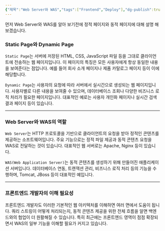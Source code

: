 ```yaml
---
{"제목":"Web Server와 WAS","tags":["Frontend","Deploy"],"dg-publish":true,"permalink":"/공부/Frontend/Web Server와 WAS/","dgPassFrontmatter":true,"updated":"2025-04-28T10:27:23.626+09:00"}
---
```


먼저 Web Server와 WAS를 알아 보기전에 정적 페이지와 동적 페이지에 대해 설명 해보겠습니다.

### Static Page와 Dynamic Page

`Static Page`는 서버에 저장된 HTML, CSS, JavaScript 파일 등을 그대로 클라이언트에 전송하는 웹 페이지입니다. 이 페이지의 특징은 모든 사용자에게 항상 동일한 내용을 보여준다는 점입니다. 예를 들어 회사 소개 페이지나 제품 카탈로그 페이지 등이 이에 해당합니다.

`Dynamic Page`는 사용자의 요청에 따라 서버에서 실시간으로 생성되는 웹 페이지입니다. 사용자별로 다른 내용을 보여줄 수 있으며, 데이터베이스 조회나 다양한 비즈니스 로직 처리가 필요한 페이지입니다. 대표적인 예로는 사용자 개인화 페이지나 실시간 검색 결과 페이지 등이 있습니다.

---
### Web Server와 WAS의 역할

`Web Server`는 HTTP 프로토콜을 기반으로 클라이언트의 요청을 받아 정적인 콘텐츠를 제공하는 소프트웨어입니다. 주요 기능으로는 정적 파일 제공과 동적 콘텐츠 요청을 WAS로 전달하는 것이 있습니다. 대표적인 웹 서버로는 Apache, Nginx 등이 있습니다.

`WAS(Web Application Server)`는 동적 콘텐츠를 생성하기 위해 만들어진 애플리케이션 서버입니다. 데이터베이스 연동, 트랜잭션 관리, 비즈니스 로직 처리 등의 기능을 수행하며, Tomcat, JBoss 등이 대표적인 예입니다.

---
### 프론트엔드 개발자의 이해 필요성

프론트엔드 개발자도 이러한 기본적인 웹 아키텍처를 이해하면 여러 면에서 도움이 됩니다. 쿼리 스트링이 어떻게 처리되는지, 동적 콘텐츠 제공을 위한 전체 흐름을 알면 백엔드와의 협업이 더 원활해질 수 있습니다. 특히 최근에는 프론트엔드 영역이 점점 확장되면서 WAS의 일부 기능을 이해할 필요가 커지고 있습니다.